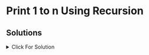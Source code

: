 # Print 1 to n Using Recursion

## Solutions

<details>
  <summary>Click For Solution</summary>

```JS
function print(x){
    if(x > n) return // Base case

    console.log(x)
    print(++x)
}
print(1)
```

</details>
